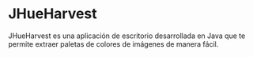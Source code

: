 # JHueHarvest
JHueHarvest es una aplicación de escritorio desarrollada en Java que te permite extraer paletas de colores de imágenes de manera fácil.
